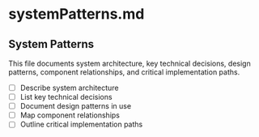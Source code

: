 # systemPatterns.md

## System Patterns
This file documents system architecture, key technical decisions, design patterns, component relationships, and critical implementation paths.

- [ ] Describe system architecture
- [ ] List key technical decisions
- [ ] Document design patterns in use
- [ ] Map component relationships
- [ ] Outline critical implementation paths 